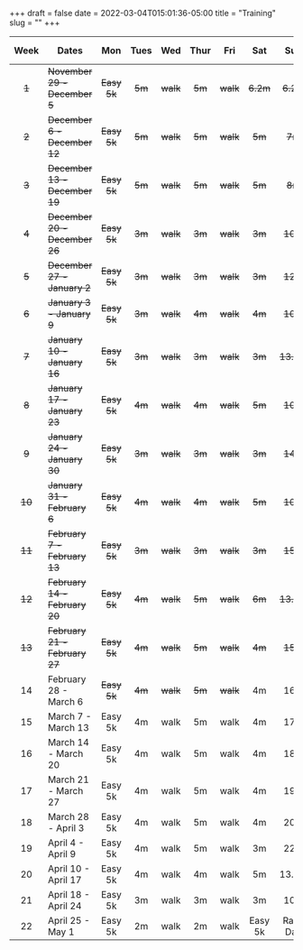 +++ 
draft = false
date = 2022-03-04T015:01:36-05:00
title = "Training"
slug = "" 
+++

| Week | Dates                        | Mon     | Tues | Wed  | Thur | Fri  | Sat  | Sun      | Total Miles |
|:----:|------------------------------|:-------:|:----:|:----:|:----:|:----:|:----:|:--------:|:-----------:|
| ~~1~~    | ~~November 29 - December  5~~    | ~~Easy 5k~~ |  ~~5m~~  | ~~walk~~ |  ~~5m~~  | ~~walk~~ | ~~6.2m~~ | ~~6.2m~~     |    25.5m    |
| ~~2~~    | ~~December  6 - December 12~~    | ~~Easy 5k~~ |  ~~5m~~  | ~~walk~~ |  ~~5m~~  | ~~walk~~ | ~~5m~~   |  ~~7m~~      |    25.1m    |
| ~~3~~    | ~~December 13 - December 19~~    | ~~Easy 5k~~ |  ~~5m~~  | ~~walk~~ |  ~~5m~~  | ~~walk~~ | ~~5m~~   |  ~~8m~~      |    26.1m    |
| ~~4~~    | ~~December 20 - December 26~~    | ~~Easy 5k~~ |  ~~3m~~  | ~~walk~~ |  ~~3m~~  | ~~walk~~ | ~~3m~~   | ~~10m~~      |    22.1m    |
| ~~5~~    | ~~December 27 - January 2~~      | ~~Easy 5k~~ |  ~~3m~~  | ~~walk~~ |  ~~3m~~  | ~~walk~~ | ~~3m~~   | ~~12m~~      |    24.1m    |
| ~~6~~    | ~~January  3 - January  9~~      | ~~Easy 5k~~ |  ~~3m~~  | ~~walk~~ |  ~~4m~~  | ~~walk~~ | ~~4m~~   | ~~10m~~      |    24.1m    |
| ~~7~~    | ~~January 10 - January 16~~      | ~~Easy 5k~~ |  ~~3m~~  | ~~walk~~ |  ~~3m~~  | ~~walk~~ | ~~3m~~   | ~~13.1m~~    |    25.2m    |
| ~~8~~    | ~~January 17 - January 23~~      | ~~Easy 5k~~ |  ~~4m~~  | ~~walk~~ |  ~~4m~~  | ~~walk~~ | ~~5m~~   | ~~10m~~      |    26.1m    |
| ~~9~~    | ~~January 24 - January 30~~      | ~~Easy 5k~~ |  ~~3m~~  | ~~walk~~ |  ~~3m~~  | ~~walk~~ | ~~3m~~   | ~~14m~~      |    26.1m    |
| ~~10~~   | ~~January 31 - February 6~~      | ~~Easy 5k~~ |  ~~4m~~  | ~~walk~~ |  ~~4m~~  | ~~walk~~ | ~~5m~~   | ~~10m~~      |    26.1m    |
| ~~11~~   | ~~February  7 - February 13~~    | ~~Easy 5k~~ |  ~~3m~~  | ~~walk~~ |  ~~3m~~  | ~~walk~~ | ~~3m~~   | ~~15m~~      |    27.1m    |
| ~~12~~   | ~~February 14 - February 20~~    | ~~Easy 5k~~ |  ~~4m~~  | ~~walk~~ |  ~~5m~~  | ~~walk~~ | ~~6m~~   | ~~13.1m~~    |    31.2m    |
| ~~13~~   | ~~February 21 - February 27~~    | ~~Easy 5k~~ |  ~~4m~~  | ~~walk~~ |  ~~5m~~  | ~~walk~~ | ~~4m~~   | ~~15m~~      |    31.1m    |
| 14   | February 28 - March 6        | ~~Easy 5k~~ |  ~~4m~~  | ~~walk~~ |  ~~5m~~  | ~~walk~~ | 4m   | 16m      |    32.1m    |
| 15   | March  7 - March 13          | Easy 5k |  4m  | walk |  5m  | walk | 4m   | 17m      |    33.1m    |
| 16   | March 14 - March 20          | Easy 5k |  4m  | walk |  5m  | walk | 4m   | 18m      |    34.1m    |
| 17   | March 21 - March 27          | Easy 5k |  4m  | walk |  5m  | walk | 4m   | 19m      |    35.1m    |
| 18   | March 28 - April  3          | Easy 5k |  4m  | walk |  5m  | walk | 4m   | 20m      |    36.1m    |
| 19   | April  4 - April  9          | Easy 5k |  4m  | walk |  5m  | walk | 3m   | 22m      |    37.1m    |
| 20   | April 10 - April 17          | Easy 5k |  4m  | walk |  4m  | walk | 5m   | 13.1m    |    30.2m    |
| 21   | April 18 - April 24          | Easy 5k |  3m  | walk |  3m  | walk | 3m   |  10m     |    22.2m    |
| 22   | April 25 - May 1             | Easy 5k |  2m  | walk |  2m  | walk | Easy 5k | Race Day |    33.2m    |